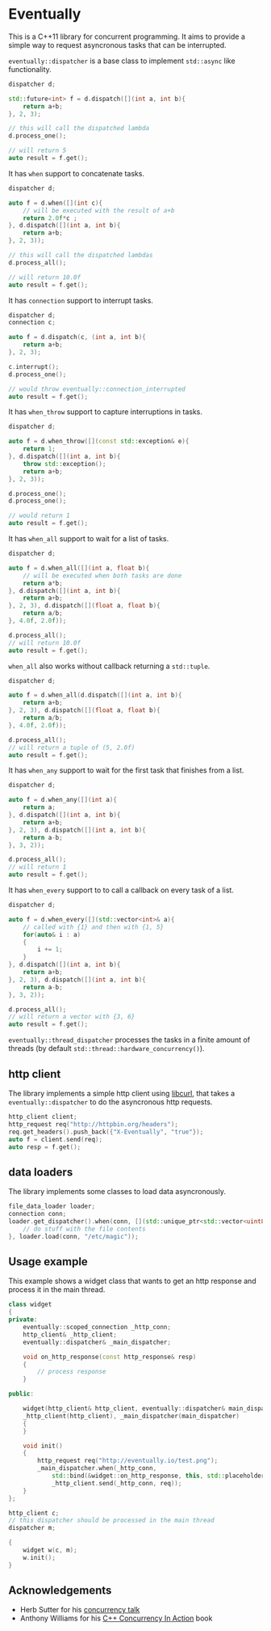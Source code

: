Eventually
==========

This is a C++11 library for concurrent programming.
It aims to provide a simple way to request asyncronous tasks
that can be interrupted.

`eventually::dispatcher` is a base class to implement `std::async` like functionality.

```c++
dispatcher d;

std::future<int> f = d.dispatch([](int a, int b){
    return a+b;
}, 2, 3);

// this will call the dispatched lambda
d.process_one();

// will return 5
auto result = f.get();
```

It has `when` support to concatenate tasks.

```c++
dispatcher d;

auto f = d.when([](int c){
    // will be executed with the result of a+b
    return 2.0f*c ;
}, d.dispatch([](int a, int b){
    return a+b;
}, 2, 3));

// this will call the dispatched lambdas
d.process_all();

// will return 10.0f
auto result = f.get();
```

It has `connection` support to interrupt tasks.

```c++
dispatcher d;
connection c;

auto f = d.dispatch(c, (int a, int b){
    return a+b;
}, 2, 3);

c.interrupt();
d.process_one();

// would throw eventually::connection_interrupted
auto result = f.get();
```

It has `when_throw` support to capture interruptions in tasks.

```c++
dispatcher d;

auto f = d.when_throw([](const std::exception& e){
    return 1;
}, d.dispatch([](int a, int b){
    throw std::exception();
    return a+b;
}, 2, 3));

d.process_one();
d.process_one();

// would return 1
auto result = f.get();
```

It has `when_all` support to wait for a list of tasks.

```c++
dispatcher d;

auto f = d.when_all([](int a, float b){
    // will be executed when both tasks are done
    return a*b;
}, d.dispatch([](int a, int b){
    return a+b;
}, 2, 3), d.dispatch([](float a, float b){
    return a/b;
}, 4.0f, 2.0f));

d.process_all();
// will return 10.0f
auto result = f.get();
```

`when_all` also works without callback returning a `std::tuple`.

```c++
dispatcher d;

auto f = d.when_all(d.dispatch([](int a, int b){
    return a+b;
}, 2, 3), d.dispatch([](float a, float b){
    return a/b;
}, 4.0f, 2.0f));

d.process_all();
// will return a tuple of (5, 2.0f)
auto result = f.get();
```

It has `when_any` support to wait for the first task that finishes from a list.

```c++
dispatcher d;

auto f = d.when_any([](int a){
    return a;
}, d.dispatch([](int a, int b){
    return a+b;
}, 2, 3), d.dispatch([](int a, int b){
    return a-b;
}, 3, 2));

d.process_all();
// will return 1
auto result = f.get();
```

It has `when_every` support to to call a callback on every task of a list.

```c++
dispatcher d;

auto f = d.when_every([](std::vector<int>& a){
    // called with {1} and then with {1, 5}
    for(auto& i : a)
    {
        i += 1;
    }
}, d.dispatch([](int a, int b){
    return a+b;
}, 2, 3), d.dispatch([](int a, int b){
    return a-b;
}, 3, 2));

d.process_all();
// will return a vector with {3, 6}
auto result = f.get();
```

`eventually::thread_dispatcher` processes the tasks in a finite amount of threads
(by default `std::thread::hardware_concurrency()`).

## http client

The library implements a simple http client using [libcurl](http://curl.haxx.se/libcurl/),
that takes a `eventually::dispatcher` to do the asyncronous http requests.

```c++
http_client client;
http_request req("http://httpbin.org/headers");
req.get_headers().push_back({"X-Eventually", "true"});
auto f = client.send(req);
auto resp = f.get();
```

## data loaders

The library implements some classes to load data asyncronously.

```c++
file_data_loader loader;
connection conn;
loader.get_dispatcher().when(conn, [](std::unique_ptr<std::vector<uint8_t>>&& data){
    // do stuff with the file contents
}, loader.load(conn, "/etc/magic"));
```

## Usage example

This example shows a widget class that wants to get an http response
and process it in the main thread.

```c++
class widget
{
private:
    eventually::scoped_connection _http_conn;
    http_client& _http_client;
    eventually::dispatcher& _main_dispatcher;

    void on_http_response(const http_response& resp)
    {
        // process response
    }

public:

    widget(http_client& http_client, eventually::dispatcher& main_dispatcher):
    _http_client(http_client), _main_dispatcher(main_dispatcher)
    {
    }

    void init()
    {
        http_request req("http://eventually.io/test.png");
        _main_dispatcher.when(_http_conn,
            std::bind(&widget::on_http_response, this, std::placeholders::_1),
            _http_client.send(_http_conn, req));
    }
};

http_client c;
// this dispatcher should be processed in the main thread
dispatcher m;

{
    widget w(c, m);
    w.init();
}

```

## Acknowledgements

* Herb Sutter for his [concurrency talk](http://channel9.msdn.com/Shows/Going+Deep/C-and-Beyond-2012-Herb-Sutter-Concurrency-and-Parallelism)
* Anthony Williams for his [C++ Concurrency In Action](http://www.cplusplusconcurrencyinaction.com/) book
